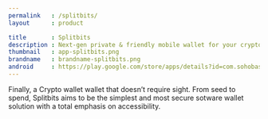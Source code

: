 ```yaml
---
permalink   : /splitbits/
layout      : product

title       : Splitbits
description : Next-gen private & friendly mobile wallet for your cryptos.
thumbnail   : app-splitbits.png
brandname   : brandname-splitbits.png
android     : https://play.google.com/store/apps/details?id=com.sohobase.splitbits
---
```


Finally, a Crypto wallet wallet that doesn’t require sight. From seed to spend, Splitbits aims to be the simplest and most secure sotware wallet solution with a total emphasis on accessibility.
